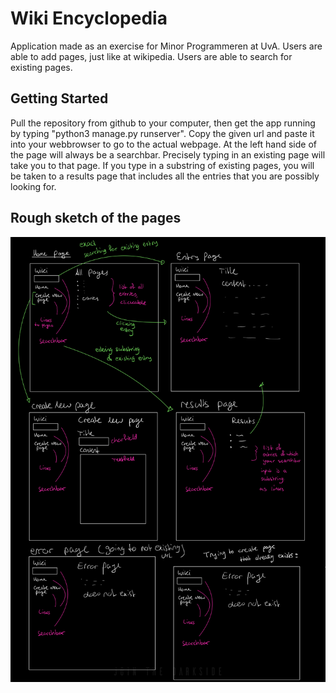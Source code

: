 # Wiki Encyclopedia

Application made as an exercise for Minor Programmeren at UvA.
Users are able to add pages, just like at wikipedia.
Users are able to search for existing pages.


## Getting Started

Pull the repository from github to your computer, then get the app running by typing "python3 manage.py runserver". Copy the given url and paste it into your webbrowser to go to the actual webpage. At the left hand side of the page will always be a searchbar. Precisely typing in an existing page will take you to that page. If you type in a substring of existing pages, you will be taken to a results page that includes all the entries that you are possibly looking for.


## Rough sketch of the pages

![image](https://github.com/minprog-platforms/project-wiki-django-LarsKinkel/blob/main/Sketch/sketchwiki.jpg?raw=true)
